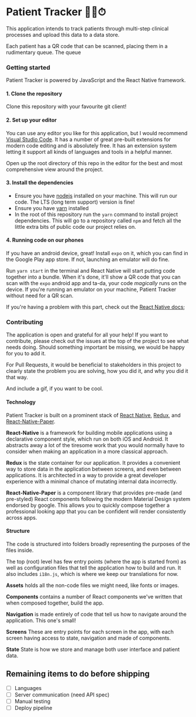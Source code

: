 # Patient Tracker 👩‍⚕️⏱

This application intends to track patients through multi-step clinical processes and upload this data to a data store.

Each patient has a QR code that can be scanned, placing them in a rudimentary queue. The queue

### Getting started

Patient Tracker is powered by JavaScript and the React Native framework.

#### 1. Clone the repository

Clone this repository with your favourite git client!

#### 2. Set up your editor

You can use any editor you like for this application, but I would recommend [Visual Studio Code](https://code.visualstudio.com/). It has a number of great pre-built extensions for modern code editing and is absolutely free. It has an extension system letting it support all kinds of languages and tools in a helpful manner.

Open up the root directory of this repo in the editor for the best and most comprehensive view around the project.

#### 3. Install the dependencies

- Ensure you have [nodejs](https://nodejs.org/en/) installed on your machine. This will run our code. The LTS (long term support) version is fine!
- Ensure you have [yarn](https://yarnpkg.com/lang/en/) installed
- In the root of this repository run the `yarn` command to install project dependencies. This will go to a repository called `npm` and fetch all the little extra bits of public code our project relies on.

#### 4. Running code on our phones

If you have an android device, great! Install `expo` on it, which you can find in the Google Play app store. If not, launching an emulator will do fine.

Run `yarn start` in the terminal and React Native will start putting code together into a bundle. When it's done, it'll show a QR code that you can scan with the `expo` android app and ta-da, your code _magically_ runs on the device. If you're running an emulator on your machine, Patient Tracker without need for a QR scan.

If you're having a problem with this part, check out the [React Native docs](https://facebook.github.io/react-native/docs/getting-started#running-your-react-native-application);

### Contributing

The application is open and grateful for all your help! If you want to contribute, please check out the issues at the top of the project to see what needs doing. Should something important be missing, we would be happy for you to add it.

For Pull Requests, it would be beneficial to stakeholders in this project to clearly state the problem you are solving, how you did it, and why you did it that way.

And include a gif, if you want to be cool.

#### Technology

Patient Tracker is built on a prominent stack of [React Native](https://facebook.github.io/react-native/), [Redux](https://redux.js.org/), and [React-Native-Paper](https://reactnativepaper.com/).

**React-Native** is a framework for building mobile applications using a declarative component style, which run on both iOS and Android. It abstracts away a lot of the tiresome work that you would normally have to consider when making an application in a more classical approach.

**Redux** is the state container for our application. It provides a convenient way to store data in the application between screens, and even between applications. It is architected in a way to provide a great developer experience with a minimal chance of mutating internal data incorrectly.

**React-Native-Paper** is a component library that provides pre-made (and pre-styled) React components following the modern Material Design system endorsed by google. This allows you to quickly compose together a professional looking app that you can be confident will render consistently across apps.

#### Structure

The code is structured into folders broadly representing the purposes of the files inside.

The top (root) level has few entry points (where the app is started from) as well as configuration files that tell the application how to build and run. It also includes `i18n.js`, which is where we keep our translations for now.

**Assets** holds all the non-code files we might need, like fonts or images.

**Components** contains a number of React components we've written that when composed together, build the app.

**Navigation** is made entirely of code that tell us how to navigate around the application. This one's small!

**Screens** These are entry points for each screen in the app, with each screen having access to state, navigation and made of components.

**State** State is how we store and manage both user interface and patient data.

## Remaining items to do before shipping

- [ ] Languages
- [ ] Server communication (need API spec)
- [ ] Manual testing
- [ ] Deploy pipeline
